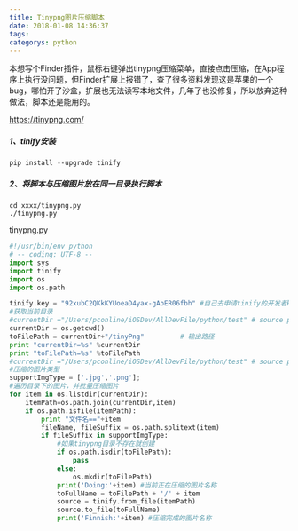 ```yaml
---
title: Tinypng图片压缩脚本
date: 2018-01-08 14:36:37
tags:
categorys: python
---
```


本想写个Finder插件，鼠标右键弹出tinypng压缩菜单，直接点击压缩，在App程序上执行没问题，但Finder扩展上报错了，查了很多资料发现这是苹果的一个bug，哪怕开了沙盒，扩展也无法读写本地文件，几年了也没修复，所以放弃这种做法，脚本还是能用的。

https://tinypng.com/

##### 1、tinify安装

```
pip install --upgrade tinify
```

##### 2、将脚本与压缩图片放在同一目录执行脚本

```
cd xxxx/tinypng.py
./tinypng.py
```

tinypng.py

```python
#!/usr/bin/env python
# -- coding: UTF-8 --
import sys
import tinify
import os
import os.path

tinify.key = "92xubC2QKkKYUoeaD4yax-gAbER06fbh" #自己去申请tinify的开发者key，网址：https://tinypng.com/developers
#获取当前目录
#currentDir ="/Users/pconline/iOSDev/AllDevFile/python/test" # source path
currentDir = os.getcwd()
toFilePath = currentDir+"/tinyPng"         # 输出路径
print "currentDir=%s" %currentDir
print "toFilePath=%s" %toFilePath
#currentDir ="/Users/pconline/iOSDev/AllDevFile/python/test" # source path
#压缩的图片类型
supportImgType = ['.jpg','.png'];
#遍历目录下的图片，并批量压缩图片
for item in os.listdir(currentDir):
    itemPath=os.path.join(currentDir,item)
    if os.path.isfile(itemPath):
        print "文件名=="+item
        fileName, fileSuffix = os.path.splitext(item)
        if fileSuffix in supportImgType:
            #如果tinypng目录不存在就创建
            if os.path.isdir(toFilePath):
                pass
            else:
                os.mkdir(toFilePath)
            print('Doing:'+item) #当前正在压缩的图片名称
            toFullName = toFilePath + '/' + item
            source = tinify.from_file(itemPath)
            source.to_file(toFullName)
            print('Finnish:'+item) #压缩完成的图片名称
```

